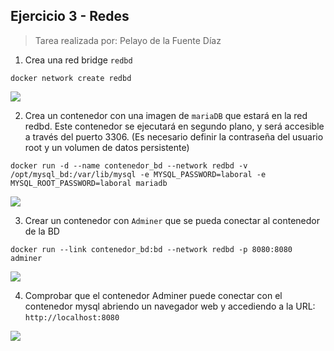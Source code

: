 ## Ejercicio 3 - Redes

> Tarea realizada por: Pelayo de la Fuente Díaz

1. Crea una red bridge `redbd`

`docker network create redbd`

![](file:///C:/Users/alumno/Documents/PelayodelaFuente/DAW/ProyectoDespliegue/Ejercicio3_redes/imagenesRedes/imagen1.png)


2. Crea un contenedor con una imagen de `mariaDB` que estará en la red redbd. Este
contenedor se ejecutará en segundo plano, y será accesible a través del puerto 3306. (Es
necesario definir la contraseña del usuario root y un volumen de datos persistente)

`docker run -d --name contenedor_bd --network redbd -v /opt/mysql_bd:/var/lib/mysql -e MYSQL_PASSWORD=laboral -e MYSQL_ROOT_PASSWORD=laboral mariadb`

![](file:///C:/Users/alumno/Documents/PelayodelaFuente/DAW/ProyectoDespliegue/Ejercicio3_redes/imagenesRedes/imagen2.png)


3. Crear un contenedor con `Adminer` que se pueda conectar al contenedor de la BD

`docker run --link contenedor_bd:bd --network redbd -p 8080:8080 adminer`

![](file:///C:/Users/alumno/Documents/PelayodelaFuente/DAW/ProyectoDespliegue/Ejercicio3_redes/imagenesRedes/imagen3.png)


4. Comprobar que el contenedor Adminer puede conectar con el contenedor mysql abriendo
un navegador web y accediendo a la URL: `http://localhost:8080`

![](file:///C:/Users/alumno/Documents/PelayodelaFuente/DAW/ProyectoDespliegue/Ejercicio3_redes/imagenesRedes/imagen4.png)
